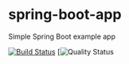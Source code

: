 # spring-boot-app

Simple Spring Boot example app

[![Build Status](https://travis-ci.org/mleyb/spring-boot-app.svg?branch=master)](https://travis-ci.org/mleyb/spring-boot-app) [![Quality Status](https://sonarcloud.io/api/project_badges/measure?project=spring-boot-app&metric=alert_status)
